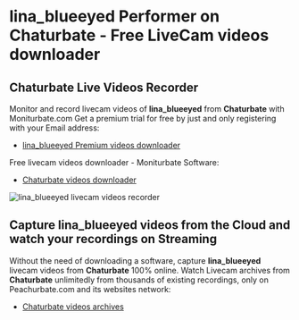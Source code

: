 # lina_blueeyed Performer on Chaturbate - Free LiveCam videos downloader

## Chaturbate Live Videos Recorder

Monitor and record livecam videos of **lina_blueeyed** from **Chaturbate** with Moniturbate.com
Get a premium trial for free by just and only registering with your Email address:
* [lina_blueeyed Premium videos downloader](https://moniturbate.com/request-demo-licence-key.html)

Free livecam videos downloader - Moniturbate Software:
* [Chaturbate videos downloader](https://moniturbate.com/moniturbate-download-software.html)

![lina_blueeyed livecam videos recorder](https://peachurnet.com/templates/moniturbate-software.png)


## Capture lina_blueeyed videos from the Cloud and watch your recordings on Streaming

Without the need of downloading a software, capture **lina_blueeyed** livecam videos from **Chaturbate** 100% online.
Watch Livecam archives from **Chaturbate** unlimitedly from thousands of existing recordings, only on Peachurbate.com and its websites network:
* [Chaturbate videos archives](https://peachurnet.com/)